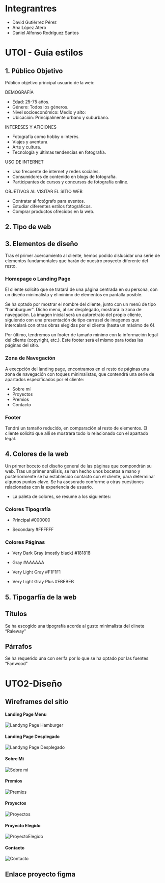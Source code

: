 # Integrantres
- David Gutiérrez Pérez
- Ana López Atero
- Daniel Alfonso Rodríguez Santos

# UTOI - Guía estilos
## 1. Público Objetivo

Público objetivo principal usuario de la web:

DEMOGRAFÍA
  - Edad: 25-75 años.
  - Género: Todos los géneros.
  - Nivel socioeconómico: Medio y alto:
  - Ubicación: Principalmente urbano y suburbano.

INTERESES Y AFICIONES
   - Fotografía como hobby o interés.
   - Viajes y aventura.
   - Arte y cultura.
   - Tecnología y últimas tendencias en fotografía.

USO DE INTERNET
   - Uso frecuente de internet y redes sociales.
   - Consumidores de contenido en blogs de fotografía.
   - Participantes de cursos y concursos de fotografía online.

OBJETIVOS AL VISITAR EL SITIO WEB
  - Contratar al fotógrafo para eventos.
  - Estudiar diferentes estilos fotográficos.
  - Comprar productos ofrecidos en la web.


## 2. Tipo de web
## 3. Elementos de diseño
 Tras el primer acercamiento al cliente, hemos podido dislucidar una serie de elementos fundamentales que harán de nuestro proyecto diferente del resto.
### Homepage o Landing Page
El cliente solicitó que se tratará de una página centrada en su persona, con un diseño minimalista y el mínimo de elementos en pantalla posible. 

Se ha optado por mostrar el nombre del cliente, junto con un menú de tipo "hamburguer". Dicho menú, al ser desplegado, mostrará la zona de navegación. La imagen inicial será un autoretrato del propio cliente, siguiendo con una presentación de tipo carrusel de imagenes que intercalará con otras obras elegidas por el cliente (hasta un máximo de 6). 

Por último, tendremos un footer de tamaño mínimo con la información legal del cliente (copyright, etc.). Este footer será el mismo para todas las páginas del sitio.

### Zona de Navegación
A execpción del landing page, encontramos en el resto de páginas una zona de navegación con toques minimalistas, que contendrá una serie de apartados específicados por el cliente:
- Sobre mí
- Proyectos
- Premios
- Contacto

### Footer
Tendrá un tamaño reducido, en comparación al resto de elementos. El cliente solicitó que allí se mostrara todo lo relacionado con el apartado legal.
## 4. Colores de la web
Un primer boceto del diseño general de las páginas que compondrán su web. 
Tras un primer análisis, se han hecho unos bocetos a mano y posteriormente se ha establecido contacto con el cliente, para determinar algunos puntos clave. Se ha asesorado conforme a otras cuestiones relacionadas con la experiencia de usuario.

* La paleta de colores, se resume a los siguientes:

### Colores Tipografía
- Principal
#000000

- Secondary
#FFFFFF

### Colores Páginas
- Very Dark Gray (mostly black)
#181818

- Gray
#AAAAAA

- Very Light Gray 
#F1F1F1

- Very Light Gray Plus
#EBEBEB



## 5. Tipogarfía de la web
## Títulos
Se ha escogido una tipografía acorde al gusto minimalista del clinete “Raleway”

## Párrafos
Se ha requerido una con serifa por lo que se ha optado por las fuentes “Fanwood”

# UTO2-Diseño
## Wireframes del sitio
#### Landing Page Menu
![Landyng Page Hamburger](src\assets\images\wireframes\LandingPageHamburger.png)

#### Landing Page Desplegado
![Landyng Page Desplegado](src\assets\images\wireframes\LandingPageDesplegado.png)

#### Sobre Mi
![Sobre mi](src\assets\images\wireframes\SobreMi.png)

#### Premios
![Premios](src\assets\images\wireframes\Premios.png)

#### Proyectos
![Proyectos](src\assets\images\wireframes\Proyectos.png)

#### Proyecto Elegido
![ProyectoElegido](src\assets\images\wireframes\ProyectoElegido.png)

#### Contacto
![Contacto](src\assets\images\wireframes\Contacto.png)

## Enlace proyecto figma 

